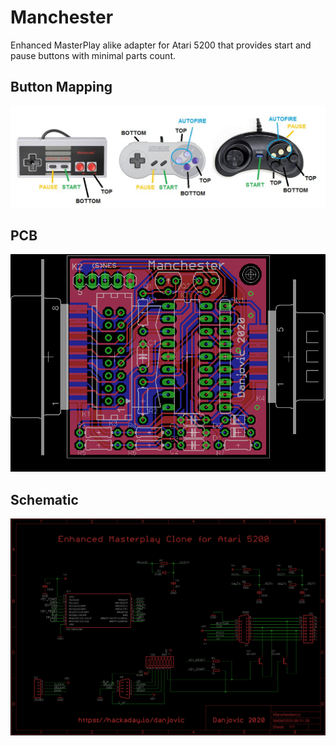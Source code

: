 # Manchester
Enhanced MasterPlay alike adapter for Atari 5200 that provides start and pause buttons with minimal parts count. 

## Button Mapping
![Button Mapping](/doc/assignment.jpg)

## PCB
![Printed Circuit Board](/doc/Manchester-brd.png)

## Schematic
![Schematic Diagram](/doc/Manchester-sch.png)
